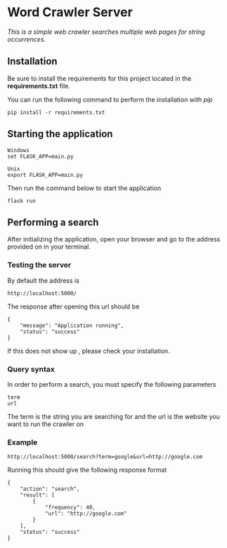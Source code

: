 # Word Crawler Server

*This is a simple web crawler searches multiple web pages for string occurrences.*

## Installation

Be sure to install the requirements for this project located in the **requirements.txt** file.

You can run the following command to perform the installation with *pip*

    pip install -r requirements.txt

## Starting the application

    Windows
    set FLASK_APP=main.py

    Unix
    export FLASK_APP=main.py

Then run the command below to start the application

    flask run

## Performing a search

After initializing the application, open your browser and go to the address provided on in your terminal.

### Testing the server

By default the address is

    http://localhost:5000/

The response after opening this url should be

    {
        "message": "Application running",
        "status": "success"
    }

If this does not show up , please check your installation.

### Query syntax

In order to perform a search, you must specify the following parameters

    term
    url

The term is the string you are searching for and the url is the website you want to run the crawler on


### Example


    http://localhost:5000/search?term=google&url=http://google.com


Running this should give the following response format

    {
        "action": "search",
        "result": [
            {
                "frequency": 40,
                "url": "http://google.com"
            }
        ],
        "status": "success"
    }
